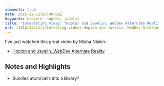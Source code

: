 ```yaml
---
comments: true
date: 2016-12-11T00:00:00Z
keywords: clojure, hoplon, javelin
title: 'Interesting Video: "Hoplon and Javelin, WebDev Alternate Reality"'
url: /2016/12/11/interesting-videos-Hoplon and Javelin, WebDev Alternate Reality/
---
```


I've just watched this great video by Micha Niskin:

- [Hoplon and Javelin, WebDev Alternate Reality](https://www.youtube.com/watch?v=UoZyyo2Bwr8)

## Notes and Highlights

- Bundles atom/cells into a library?


